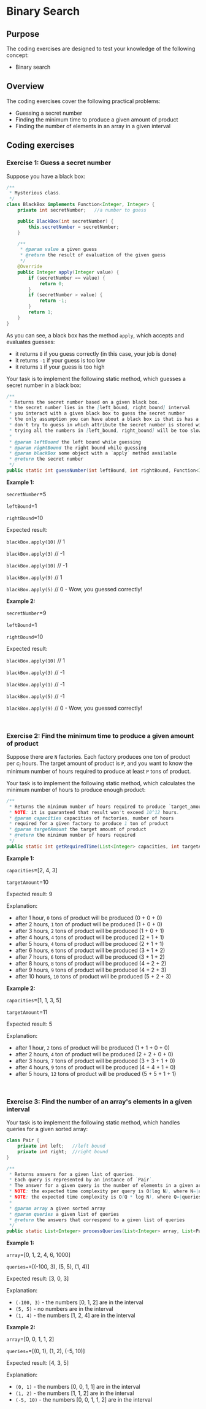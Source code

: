 # Binary Search

## Purpose

The coding exercises are designed to test your knowledge of the following concept:

* Binary search

## Overview

The coding exercises cover the following practical problems:
* Guessing a secret number
* Finding the minimum time to produce a given amount of product
* Finding the number of elements in an array in a given interval

## Coding exercises

### Exercise 1: Guess a secret number

Suppose you have a black box:

```java
/**
 * Mysterious class.
 */
class BlackBox implements Function<Integer, Integer> {
    private int secretNumber;   //a number to guess

    public BlackBox(int secretNumber) {
        this.secretNumber = secretNumber;
    }

    /**
     * @param value a given guess
     * @return the result of evaluation of the given guess
     */
    @Override
    public Integer apply(Integer value) {
        if (secretNumber == value) {
            return 0;
        }
        if (secretNumber > value) {
            return -1;
        }
        return 1;
    }
}
```

As you can see, a black box has the method `apply`, which accepts and evaluates guesses:
* it returns `0` if you guess correctly (in this case, your job is done)
* it returns `-1` if your guess is too low
* it returns `1` if your guess is too high

Your task is to implement the following static method, which guesses a secret number in a black box:

```java
/**
 * Returns the secret number based on a given black box.
 * the secret number lies in the [left_bound, right_bound] interval
 * you interact with a given black box to guess the secret number
 * the only assumption you can have about a black box is that is has a `apply` method
 * don't try to guess in which attribute the secret number is stored within a given black box ;)
 * trying all the numbers in [left_bound, right_bound] will be too slow to pass the hidden tests
 * 
 * @param leftBound the left bound while guessing
 * @param rightBound the right bound while guessing
 * @param blackBox some object with a `apply` method available
 * @return the secret number
 */
public static int guessNumber(int leftBound, int rightBound, Function<Integer, Integer> blackBox)
```

**Example 1:**

`secretNumber`=5

`leftBound`=1

`rightBound`=10

Expected result:

`blackBox.apply(10)` // 1

`blackBox.apply(3)` // -1

`blackBox.apply(10)` // -1

`blackBox.apply(9)` // 1

`blackBox.apply(5)` // 0 - Wow, you guessed correctly!


**Example 2:**

`secretNumber`=9

`leftBound`=1

`rightBound`=10

Expected result:

`blackBox.apply(10)` // 1

`blackBox.apply(3)` // -1

`blackBox.apply(1)` // -1

`blackBox.apply(5)` // -1

`blackBox.apply(9)` // 0 - Wow, you guessed correctly!

<br>


### Exercise 2: Find the minimum time to produce a given amount of product

Suppose there are `N` factories. Each factory produces one ton of product per $c_i$ hours. The target amount of product is `P`, and you want to know the minimum number of hours required to produce at least `P` tons of product.

Your task is to implement the following static method, which calculates the minimum number of hours to produce enough product:

```java
/**
 * Returns the minimum number of hours required to produce `target_amount` of product.
 * NOTE: it is guaranteed that result won't exceed 10^12 hours.
 * @param capacities capacities of factories, number of hours 
 * required for a given factory to produce 1 ton of product
 * @param targetAmount the target amount of product
 * @return the minimum number of hours required
 */
public static int getRequiredTime(List<Integer> capacities, int targetAmount)
```


**Example 1:**

`capacities`=[2, 4, 3]

`targetAmount`=10

Expected result: 9

Explanation:
* after 1 hour, `0` tons of product will be produced (0 + 0 + 0)
* after 2 hours, `1` ton of product will be produced (1 + 0 + 0)
* after 3 hours, `2` tons of product will be produced (1 + 0 + 1)
* after 4 hours, `4` tons of product will be produced (2 + 1 + 1)
* after 5 hours, `4` tons of product will be produced (2 + 1 + 1)
* after 6 hours, `6` tons of product will be produced (3 + 1 + 2)
* after 7 hours, `6` tons of product will be produced (3 + 1 + 2)
* after 8 hours, `8` tons of product will be produced (4 + 2 + 2)
* after 9 hours, `9` tons of product will be produced (4 + 2 + 3)
* after 10 hours, `10` tons of product will be produced (5 + 2 + 3)

**Example 2:**

`capacities`=[1, 1, 3, 5]

`targetAmount`=11

Expected result: 5

Explanation:
* after 1 hour, `2` tons of product will be produced (1 + 1 + 0 + 0)
* after 2 hours, `4` ton of product will be produced (2 + 2 + 0 + 0)
* after 3 hours, `7` tons of product will be produced (3 + 3 + 1 + 0)
* after 4 hours, `9` tons of product will be produced (4 + 4 + 1 + 0)
* after 5 hours, `12` tons of product will be produced (5 + 5 + 1 + 1)

<br>


### Exercise 3: Find the number of an array's elements in a given interval

Your task is to implement the following static method, which handles queries for a given sorted array:

```java
class Pair {
    private int left;   //left bound
    private int right;  //right bound
}

/**
 * Returns answers for a given list of queries.
 * Each query is represented by an instance of `Pair`.
 * The answer for a given query is the number of elements in a given array with values the interval [left, right].
 * NOTE: the expected time complexity per query is O(log N), where N=|array|.
 * NOTE: the expected time complexity is O(Q * log N), where Q=|queries|.
 * 
 * @param array a given sorted array
 * @param queries a given list of queries
 * @return the answers that correspond to a given list of queries
 */
public static List<Integer> processQueries(List<Integer> array, List<Pair> queries)
```

**Example 1:**

`array`=[0, 1, 2, 4, 6, 1000]

`queries=`=[(-100, 3), (5, 5), (1, 4)]

Expected result: [3, 0, 3]

Explanation:
* `(-100, 3)` - the numbers [0, 1, 2] are in the interval
* `(5, 5)` - no numbers are in the interval
* `(1, 4)` - the numbers [1, 2, 4] are in the interval


**Example 2:**

`array`=[0, 0, 1, 1, 2]

`queries=`=[(0, 1), (1, 2), (-5, 10)]

Expected result: [4, 3, 5]

Explanation:
* `(0, 1)` - the numbers [0, 0, 1, 1] are in the interval
* `(1, 2)` - the numbers [1, 1, 2] are in the interval
* `(-5, 10)` - the numbers [0, 0, 1, 1, 2] are in the interval

